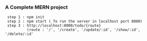 ### A Complete MERN project ###
```
 step 1 : npm init
 step 2 : npm start ( To run the server in localhost port 8000)
 step 3 : http://localhost:8000/todo/{route} 
          (route : '/', '/create', '/update/:id', '/show/:id', '/delete/:id'
```